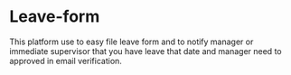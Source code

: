 # Leave-form
This platform use to easy file leave form and to notify manager or immediate supervisor that you have leave that date and manager need to approved in email verification.
